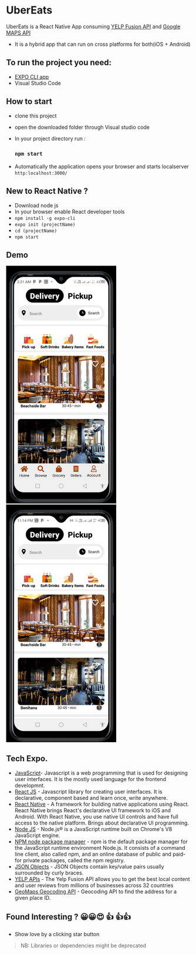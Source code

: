 
# UberEats
UberEats is a React Native App consuming [YELP Fusion API](https://www.yelp.com/fusion) and [Google MAPS API](https://developers.google.com/maps/documentation/places/web-service/autocomplete)
- It is a hybrid app that can run on cross platforms for both(iOS + Android)

## To run the project you need:
   - [EXPO CLI app](https://play.google.com/store/apps/details?id=host.exp.exponent&hl=en&gl=US)
   - Visual Studio Code

## How to start
- clone this project
- open the downloaded folder through Visual studio code
- In your project directory run : 
    ###  `npm start`
    
- Automatically the application opens your browser and starts localserver `http:localhost:3000/`

## New to React Native ?
- Download node js
- In your browser enable React developer tools
- `npm install -g expo-cli`
- `expo init (projectName)`
- `cd (projectName)`
- `npm start`

## Demo
<p float ="left">

<img src="Screenshot_20220730-022149.jpg" width="300"/>

<img src="Screenshot_20220730-022756.jpg" width="300"/>

</p>



## Tech Expo.
- [JavaScript](https://developer.mozilla.org/en-US/docs/Web/JavaScript)- Javascript is a web programming that is used for designing user interfaces. It is the mostly used language for the frontend developmnt.
- [React JS](https://reactjs.org) - Javascript library for creating user interfaces. It is declarative, component based and learn once, write anywhere.
- [React Native](https://reactnative.dev/) - A framework for building native applications using React. React Native brings React's declarative UI framework to iOS and Android. With React Native, you use native UI controls and have full access to the native platform. Brings about declarative UI programming.
- [Node JS](https://nodejs.org) - Node.js® is a JavaScript runtime built on Chrome's V8 JavaScript engine.
- [NPM node package manager](https://www.npmjs.com/) - npm is the default package manager for the JavaScript runtime environment Node.js. It consists of a command line client, also called npm, and an online database of public and paid-for private packages, called the npm registry.
- [JSON Objects](https://www.w3schools.com/js/js_json_objects.asp) - JSON Objects contain key/value pairs usually surrounded by curly braces.
- [YELP APIs](https://fusion.yelp.com/) - The Yelp Fusion API allows you to get the best local content and user reviews from millions of businesses across 32 countries
- [GeoMaps Geocoding API](https://developers.google.com/maps/documentation/geocoding/overview) - Geocoding API to find the address for a given place ID.

## Found Interesting ? 😀😀😍 👍 👍👍
- Show love by a clicking star button

> NB: Libraries or dependencies might be deprecated
